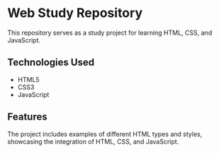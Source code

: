 # Web Study Repository

This repository serves as a study project for learning HTML, CSS, and JavaScript.

## Technologies Used

- HTML5
- CSS3
- JavaScript

## Features

The project includes examples of different HTML types and styles, showcasing the integration of HTML, CSS, and JavaScript.

